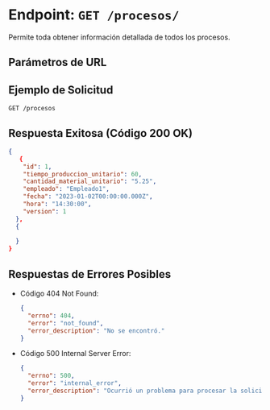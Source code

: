 # Endpoint: `GET /procesos/`

Permite toda obtener información detallada de todos los procesos.

## Parámetros de URL


## Ejemplo de Solicitud
```http
GET /procesos
```

## Respuesta Exitosa (Código 200 OK)
```json
{
   {
    "id": 1,
    "tiempo_produccion_unitario": 60,
    "cantidad_material_unitario": "5.25",
    "empleado": "Empleado1",
    "fecha": "2023-01-02T00:00:00.000Z",
    "hora": "14:30:00",
    "version": 1
  },
  {
    
  }
}
```

## Respuestas de Errores Posibles
- Código 404 Not Found:

  ```json
  {
    "errno": 404,
    "error": "not_found",
    "error_description": "No se encontró."
  }
  ```

- Código 500 Internal Server Error:
  ```json
  {
    "errno": 500,
    "error": "internal_error",
    "error_description": "Ocurrió un problema para procesar la solicitud"
  }
  ``` 

